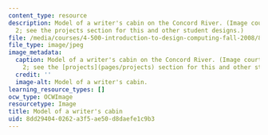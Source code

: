 ```yaml
---
content_type: resource
description: Model of a writer's cabin on the Concord River. (Image courtesy of Student
  2; see the projects section for this and other student designs.)
file: /media/courses/4-500-introduction-to-design-computing-fall-2008/8dd294040262a3f5ae50d8daefe1c9b3_4-500f08-th.jpg
file_type: image/jpeg
image_metadata:
  caption: Model of a writer's cabin on the Concord River. (Image courtesy of Student
    2; see the [projects](pages/projects) section for this and other student designs.)
  credit: ''
  image-alt: Model of a writer's cabin.
learning_resource_types: []
ocw_type: OCWImage
resourcetype: Image
title: Model of a writer's cabin
uid: 8dd29404-0262-a3f5-ae50-d8daefe1c9b3
---
```

